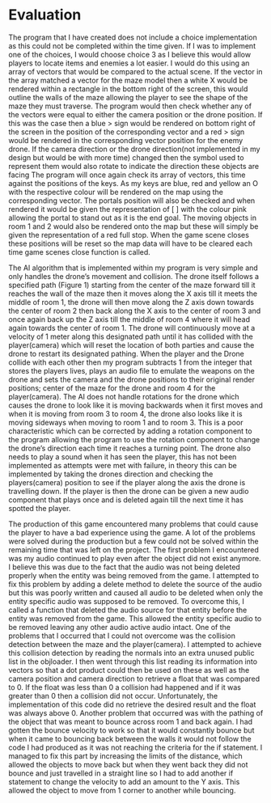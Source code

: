 # Evaluation

The program that I have created does not include a choice implementation as this could not be completed within the time given. If I was to implement one of the choices, I would choose choice 3 as I believe this would allow players to locate items and enemies a lot easier. I would do this using an array of vectors that would be compared to the actual scene. If the vector in the array matched a vector for the maze model then a white X would be rendered within a rectangle in the bottom right of the screen, this would outline the walls of the maze allowing the player to see the shape of the maze they must traverse. The program would then check whether any of the vectors were equal to either the camera position or the drone position. If this was the case then a blue > sign would be rendered on bottom right of the screen in the position of the corresponding vector and a red > sign would be rendered in the corresponding vector position for the enemy drone. If the camera direction or the drone direction(not implemented in my design but would be with more time) changed then the symbol used to represent them would also rotate to indicate the direction these objects are facing The program will once again check its array of vectors, this time against the positions of the keys. As my keys are blue, red and yellow an O with the respective colour will be rendered on the map using the corresponding vector. The portals position will also be checked and when rendered it would be given the representation of [ ] with the colour pink allowing the portal to stand out as it is the end goal. The moving objects in room 1 and 2 would also be rendered onto the map but these will simply be given the representation of a red full stop. When the game scene closes these positions will be reset so the map data will have to be cleared each time game scenes close function is called.

The AI algorithm that is implemented within my program is very simple and only handles the drone’s movement and collision. The drone itself follows a specified path (Figure 1) starting from the center of the maze forward till it reaches the wall of the maze then it moves along the X axis till it meets the middle of room 1, the drone will then move along the Z axis down towards the center of room 2 then back along the X axis to the center of room 3 and once again back up the Z axis till the middle of room 4 where it will head again towards the center of room 1. The drone will continuously move at a velocity of 1 meter along this designated path until it has collided with the player(camera) which will reset the location of both parties and cause the drone to restart its designated pathing. When the player and the Drone collide with each other then my program subtracts 1 from the integer that stores the players lives, plays an audio file to emulate the weapons on the drone and sets the camera and the drone positions to their original render positions; center of the maze for the drone and room 4 for the player(camera). The AI does not handle rotations for the drone which causes the drone to look like it is moving backwards when it first moves and when it is moving from room 3 to room 4, the drone also looks like it is moving sideways when moving to room 1 and to room 3. This is a poor characteristic which can be corrected by adding a rotation component to the program allowing the program to use the rotation component to change the drone’s direction each time it reaches a turning point. The drone also needs to play a sound when it has seen the player, this has not been implemented as attempts were met with failure, in theory this can be implemented by taking the drones direction and checking the players(camera) position to see if the player along the axis the drone is travelling down. If the player is then the drone can be given a new audio component that plays once and is deleted again till the next time it has spotted the player.

The production of this game encountered many problems that could cause the player to have a bad experience using the game. A lot of the problems were solved during the production but a few could not be solved within the remaining time that was left on the project. The first problem I encountered was my audio continued to play even after the object did not exist anymore. I believe this was due to the fact that the audio was not being deleted properly when the entity was being removed from the game. I attempted to fix this problem by adding a delete method to delete the source of the audio but this was poorly written and caused all audio to be deleted when only the entity specific audio was supposed to be removed. To overcome this, I called a function that deleted the audio source for that entity before the entity was removed from the game. This allowed the entity specific audio to be removed leaving any other audio active audio intact. One of the problems that I occurred that I could not overcome was the collision detection between the maze and the player(camera). I attempted to achieve this collision detection by reading the normals into an extra unused public list in the objloader. I then went through this list reading its information into vectors so that a dot product could then be used on these as well as the camera position and camera direction to retrieve a float that was compared to 0. If the float was less than 0 a collision had happened and if it was greater than 0 then a collision did not occur. Unfortunately, the implementation of this code did no retrieve the desired result and the float was always above 0. Another problem that occurred was with the pathing of the object that was meant to bounce across room 1 and back again. I had gotten the bounce velocity to work so that it would constantly bounce but when it came to bouncing back between the walls it would not follow the code I had produced as it was not reaching the criteria for the if statement. I managed to fix this part by increasing the limits of the distance, which allowed the objects to move back but when they went back they did not bounce and just travelled in a straight line so I had to add another if statement to change the velocity to add an amount to the Y axis. This allowed the object to move from 1 corner to another while bouncing.
